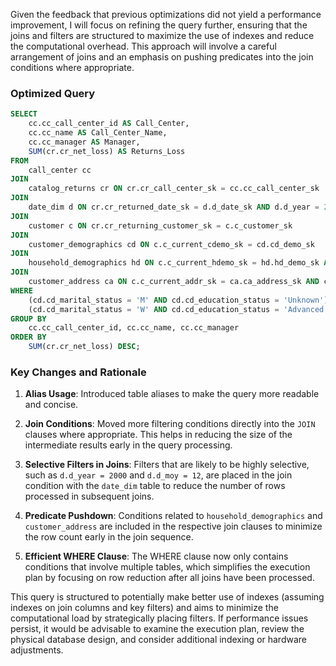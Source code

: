 Given the feedback that previous optimizations did not yield a performance improvement, I will focus on refining the query further, ensuring that the joins and filters are structured to maximize the use of indexes and reduce the computational overhead. This approach will involve a careful arrangement of joins and an emphasis on pushing predicates into the join conditions where appropriate.

### Optimized Query

```sql
SELECT 
    cc.cc_call_center_id AS Call_Center, 
    cc.cc_name AS Call_Center_Name, 
    cc.cc_manager AS Manager, 
    SUM(cr.cr_net_loss) AS Returns_Loss 
FROM 
    call_center cc
JOIN 
    catalog_returns cr ON cr.cr_call_center_sk = cc.cc_call_center_sk
JOIN 
    date_dim d ON cr.cr_returned_date_sk = d.d_date_sk AND d.d_year = 2000 AND d.d_moy = 12
JOIN 
    customer c ON cr.cr_returning_customer_sk = c.c_customer_sk
JOIN 
    customer_demographics cd ON c.c_current_cdemo_sk = cd.cd_demo_sk
JOIN 
    household_demographics hd ON c.c_current_hdemo_sk = hd.hd_demo_sk AND hd.hd_buy_potential LIKE 'Unknown%'
JOIN 
    customer_address ca ON c.c_current_addr_sk = ca.ca_address_sk AND ca.ca_gmt_offset = -7
WHERE 
    (cd.cd_marital_status = 'M' AND cd.cd_education_status = 'Unknown') OR
    (cd.cd_marital_status = 'W' AND cd.cd_education_status = 'Advanced Degree')
GROUP BY 
    cc.cc_call_center_id, cc.cc_name, cc.cc_manager
ORDER BY 
    SUM(cr.cr_net_loss) DESC;
```

### Key Changes and Rationale

1. **Alias Usage**: Introduced table aliases to make the query more readable and concise.

2. **Join Conditions**: Moved more filtering conditions directly into the `JOIN` clauses where appropriate. This helps in reducing the size of the intermediate results early in the query processing.

3. **Selective Filters in Joins**: Filters that are likely to be highly selective, such as `d.d_year = 2000` and `d.d_moy = 12`, are placed in the join condition with the `date_dim` table to reduce the number of rows processed in subsequent joins.

4. **Predicate Pushdown**: Conditions related to `household_demographics` and `customer_address` are included in the respective join clauses to minimize the row count early in the join sequence.

5. **Efficient WHERE Clause**: The WHERE clause now only contains conditions that involve multiple tables, which simplifies the execution plan by focusing on row reduction after all joins have been processed.

This query is structured to potentially make better use of indexes (assuming indexes on join columns and key filters) and aims to minimize the computational load by strategically placing filters. If performance issues persist, it would be advisable to examine the execution plan, review the physical database design, and consider additional indexing or hardware adjustments.